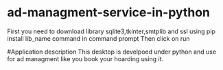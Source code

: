 # ad-managment-service-in-python
First you need to download library sqlite3,tkinter,smtplib and ssl using pip install lib_name command in command prompt
Then click on run 

#Application description
This desktop is develpoed under python and use for ad managment like you book your hoarding using it.
